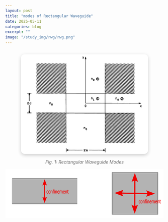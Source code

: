 ```yaml
---
layout: post
title: "modes of Rectangular Waveguide"
date: 2025-05-11
categories: blog
excerpt: ""
image: "/study_img/rwg/rwg.png"
---
```


<head>
<script type="text/x-mathjax-config"> MathJax.Hub.Config({ TeX: { equationNumbers: { autoNumber: "all" } } }); </script>
       <script type="text/x-mathjax-config">
         MathJax.Hub.Config({
           tex2jax: {
             inlineMath: [ ['$','$'], ["\\(","\\)"] ],
             displayMath: [['$$','$$']],
             processEscapes: true
           }
         });
       </script>
       <script src="https://cdn.mathjax.org/mathjax/latest/MathJax.js?config=TeX-AMS-MML_HTMLorMML" type="text/javascript"></script>
</head>

## 

<div style="text-align: center;">
  <img src="/study_img/rwg/rwg.png" alt="Rectangular Waveguide" style="max-width: 80%; border-radius: 12px; box-shadow: 0 4px 12px rgba(0,0,0,0.2);" />
  <p style="font-style: italic; font-size: 14px; color: #666;">Fig. 1: Rectangular Waveguide Modes</p>
</div>

<img src="/study_img/rwg/confinement.png" alt="Slab and Channel waveguide" style="width: auto; height: auto;"/>
